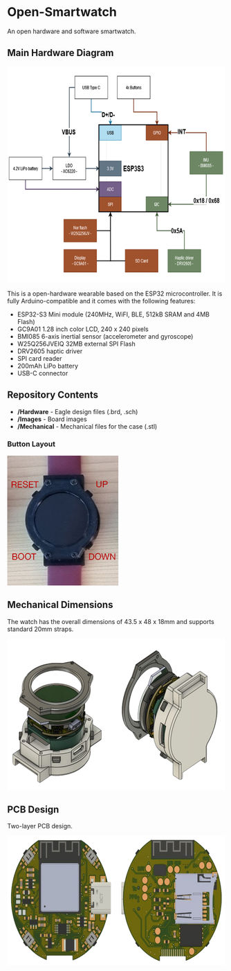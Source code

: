 # Open-Smartwatch
An open hardware and software smartwatch.

## Main Hardware Diagram

<img src="https://github.com/dantudose/open-smartwatch/blob/main/Images/Hacktor_Diagram.jpg" height="500"/>

This is a open-hardware wearable based on the ESP32 microcontroller. It is fully Arduino-compatible and it comes with the following features:
* ESP32-S3 Mini module (240MHz, WiFI, BLE, 512kB SRAM and 4MB Flash)
* GC9A01 1.28 inch color LCD, 240 x 240 pixels
* BMI085 6-axis inertial sensor (accelerometer and gyroscope)
* W25Q256JVEIQ 32MB external SPI Flash
* DRV2605 haptic driver
* SPI card reader
* 200mAh LiPo battery
* USB-C connector

## Repository Contents

* **/Hardware** - Eagle design files (.brd, .sch)
* **/Images** - Board images
* **/Mechanical** - Mechanical files for the case (.stl)
  
### Button Layout

<img src="https://github.com/dantudose/open-smartwatch/blob/main/Images/Hacktor_buttons.jpg" height="300"/>


## Mechanical Dimensions

The watch has the overall dimensions of 43.5 x 48 x 18mm and supports standard 20mm straps.

<img src="https://github.com/dantudose/open-smartwatch/blob/main/Images/Hacktor_Mechanical.jpg" height="350"/>

## PCB Design

Two-layer PCB design.

<img src="https://github.com/dantudose/open-smartwatch/blob/main/Images/Hacktor_PCB.jpg" height="300"/>


